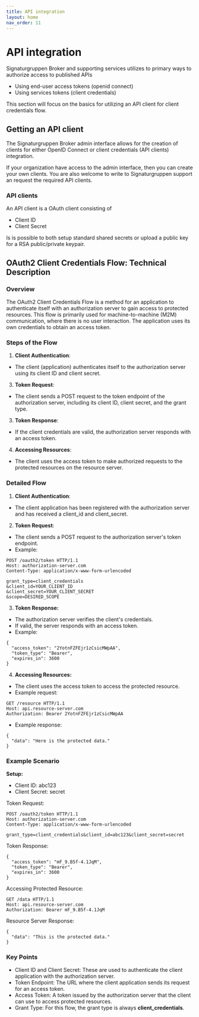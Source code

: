```yaml
---
title: API integration
layout: home
nav_order: 11
---
```


# API integration
Signaturgruppen Broker and supporting services utilizes to primary ways to authorize access to published APIs
* Using end-user access tokens (openid connect)
* Using services tokens (client credentials)

This section will focus on the basics for utilizing an API client for client credentials flow.

## Getting an API client
The Signaturgruppen Broker admin interface allows for the creation of clients for either OpenID Connect or client credentials (API clients) integration.

If your organization have access to the admin interface, then you can create your own clients. 
You are also welcome to write to Signaturgruppen support an request the required API clients.

### API clients
An API client is a OAuth client consisting of
* Client ID
* Client Secret

Is is possible to both setup standard shared secrets or upload a public key for a RSA public/private keypair.

## OAuth2 Client Credentials Flow: Technical Description
### Overview
The OAuth2 Client Credentials Flow is a method for an application to authenticate itself with an authorization server to gain access to protected resources. This flow is primarily used for machine-to-machine (M2M) communication, where there is no user interaction. The application uses its own credentials to obtain an access token.

### Steps of the Flow

1. **Client Authentication**:

* The client (application) authenticates itself to the authorization server using its client ID and client secret.

3. **Token Request**:

* The client sends a POST request to the token endpoint of the authorization server, including its client ID, client secret, and the grant type.

3. **Token Response**:

* If the client credentials are valid, the authorization server responds with an access token.

4. **Accessing Resources**:

* The client uses the access token to make authorized requests to the protected resources on the resource server.

### Detailed Flow

1. **Client Authentication**:

* The client application has been registered with the authorization server and has received a client_id and client_secret.

2. **Token Request**:

* The client sends a POST request to the authorization server's token endpoint.
* Example:

```
POST /oauth2/token HTTP/1.1
Host: authorization-server.com
Content-Type: application/x-www-form-urlencoded

grant_type=client_credentials
&client_id=YOUR_CLIENT_ID
&client_secret=YOUR_CLIENT_SECRET
&scope=DESIRED_SCOPE
```

3. **Token Response:**

* The authorization server verifies the client's credentials.
* If valid, the server responds with an access token.
* Example:

```
{
  "access_token": "2YotnFZFEjr1zCsicMWpAA",
  "token_type": "Bearer",
  "expires_in": 3600
}
```

4. **Accessing Resources:**

* The client uses the access token to access the protected resource.
* Example request:

```
GET /resource HTTP/1.1
Host: api.resource-server.com
Authorization: Bearer 2YotnFZFEjr1zCsicMWpAA
```

* Example response:

```
{
  "data": "Here is the protected data."
}
```

### Example Scenario
**Setup:**
* Client ID: abc123
* Client Secret: secret

Token Request:

```
POST /oauth2/token HTTP/1.1
Host: authorization-server.com
Content-Type: application/x-www-form-urlencoded

grant_type=client_credentials&client_id=abc123&client_secret=secret
```

Token Response:

```
{
  "access_token": "mF_9.B5f-4.1JqM",
  "token_type": "Bearer",
  "expires_in": 3600
}
```

Accessing Protected Resource:
```
GET /data HTTP/1.1
Host: api.resource-server.com
Authorization: Bearer mF_9.B5f-4.1JqM
```

Resource Server Response:

```
{
  "data": "This is the protected data."
}
```

### Key Points
* Client ID and Client Secret: These are used to authenticate the client application with the authorization server.
* Token Endpoint: The URL where the client application sends its request for an access token.
* Access Token: A token issued by the authorization server that the client can use to access protected resources.
* Grant Type: For this flow, the grant type is always **client_credentials**.
